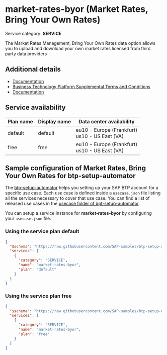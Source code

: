 # **market-rates-byor** (Market Rates, Bring Your Own Rates)

Service category: **SERVICE**

The Market Rates Management, Bring Your Own Rates data option allows you to upload and download your own market rates licensed from third party data providers

## Additional details

- [Documentation](https://help.sap.com/viewer/p/SAP_CP_BUS_REUSE_SERVICE_MRM_APP)
- [Business Technology Platform Supplemental Terms and Conditions](https://www.sap.com/about/trust-center/agreements/cloud/cloud-services.html?tag=language:english&search=Supplement%20Business%20Technology%20Platform&sort=latest_desc)
- [Documentation](https://help.sap.com/viewer/product/SAP_CP_BUS_REUSE_SERVICE_MRM_APP/LATEST/en-US)

## Service availability

| Plan name | Display name | Data center availability  |
|------|----------------|---------------------------|
|  default  |  default  | eu10 - Europe (Frankfurt)<br> us10 - US East (VA)  |
|  free  |  free  | eu10 - Europe (Frankfurt)<br> us10 - US East (VA)  |

## Sample configuration of **Market Rates, Bring Your Own Rates** for btp-setup-automator

The [btp-setup-automator](https://github.com/SAP-samples/btp-setup-automator) helps you setting up your SAP BTP account for a specific use case. Each use case is defined inside a `usecase.json` file listing all the services necessary to cover that use case. You can find a list of released use cases in the [usecase folder of bpt-setup-automator](https://github.com/SAP-samples/btp-setup-automator/tree/main/usecases).

You can setup a service instance for **market-rates-byor** by configuring your `usecase.json` file.

### Using the service plan **default**

```json
{
  "$schema": "https://raw.githubusercontent.com/SAP-samples/btp-setup-automator/main/libs/btpsa-usecase.json",
  "services": [
    {
      "category": "SERVICE",
      "name": "market-rates-byor",
      "plan": "default"
    }
  ]
}
```

### Using the service plan **free**

```json
{
  "$schema": "https://raw.githubusercontent.com/SAP-samples/btp-setup-automator/main/libs/btpsa-usecase.json",
  "services": [
    {
      "category": "SERVICE",
      "name": "market-rates-byor",
      "plan": "free"
    }
  ]
}
```
